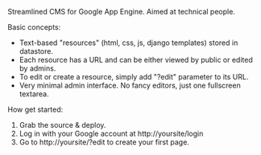 Streamlined CMS for Google App Engine. Aimed at technical people.

Basic concepts: 

- Text-based "resources" (html, css, js, django templates) stored in datastore.
- Each resource has a URL and can be either viewed by public or edited by admins.
- To edit or create a resource, simply add "?edit" parameter to its URL.
- Very minimal admin interface. No fancy editors, just one fullscreen textarea.

How get started:

1. Grab the source & deploy.
2. Log in with your Google account at http://yoursite/login
3. Go to http://yoursite/?edit to create your first page.

